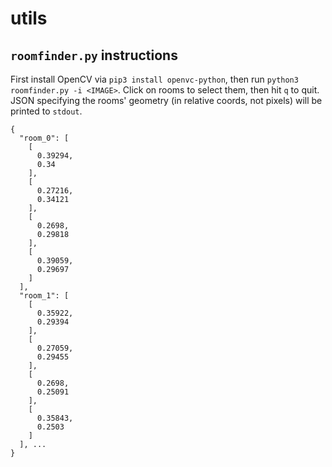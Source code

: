 # utils

## `roomfinder.py` instructions

First install OpenCV via `pip3 install openvc-python`, then run `python3
roomfinder.py -i <IMAGE>`. Click on rooms to select them, then hit `q` to quit.
JSON specifying the rooms' geometry (in relative coords, not pixels) will be
printed to `stdout`.

```
{
  "room_0": [
    [
      0.39294,
      0.34
    ],
    [
      0.27216,
      0.34121
    ],
    [
      0.2698,
      0.29818
    ],
    [
      0.39059,
      0.29697
    ]
  ],
  "room_1": [
    [
      0.35922,
      0.29394
    ],
    [
      0.27059,
      0.29455
    ],
    [
      0.2698,
      0.25091
    ],
    [
      0.35843,
      0.2503
    ]
  ], ...
}
```
